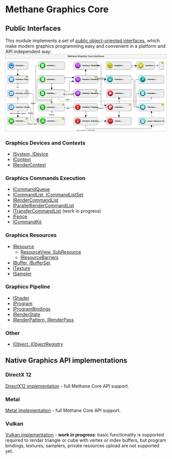 # Methane Graphics Core

## Public Interfaces

This module implements a set of [public object-oriented interfaces](Include/Methane/Graphics),
which make modern graphics programming easy and convenient in a platform and API independent way:
![Graphics Core Interfaces](../../../Docs/Diagrams/MethaneKit_GraphicsCore_Interfaces.svg)

### Graphics Devices and Contexts

- [ISystem, IDevice](Include/Methane/Graphics/IDevice.h)
- [IContext](Include/Methane/Graphics/IContext.h)
- [IRenderContext](Include/Methane/Graphics/IRenderContext.h)

### Graphics Commands Execution

- [ICommandQueue](Include/Methane/Graphics/ICommandQueue.h)
- [ICommandList, ICommandListSet](Include/Methane/Graphics/ICommandList.h)
- [IRenderCommandList](Include/Methane/Graphics/IRenderCommandList.h)
- [IParallelRenderCommandList](Include/Methane/Graphics/IParallelRenderCommandList.h)
- [ITransferCommandList](Include/Methane/Graphics/ITransferCommandList.h) (work in progress)
- [IFence](Include/Methane/Graphics/IFence.h)
- [ICommandKit](Include/Methane/Graphics/ICommandKit.h)

### Graphics Resources

- [IResource](Include/Methane/Graphics/IResource.h)
  - [ResourceView, SubResource](Include/Methane/Graphics/ResourceView.h)
  - [IResourceBarriers](Include/Methane/Graphics/IResourceBarriers.h)
- [IBuffer, IBufferSet](Include/Methane/Graphics/IBuffer.h)
- [ITexture](Include/Methane/Graphics/ITexture.h)
- [ISampler](Include/Methane/Graphics/ISampler.h)

### Graphics Pipeline

- [IShader](Include/Methane/Graphics/IShader.h)
- [IProgram](Include/Methane/Graphics/IProgram.h)
- [IProgramBindings](Include/Methane/Graphics/IProgramBindings.h)
- [IRenderState](Include/Methane/Graphics/IRenderState.h)
- [IRenderPattern, IRenderPass](Include/Methane/Graphics/IRenderPass.h)

### Other
- [IObject, IObjectRegistry](Include/Methane/Graphics/IObject.h)

## Native Graphics API implementations

### DirectX 12

[DirectX12 implementation](Sources/Methane/Graphics/DirectX12) - full Methane Core API support.

### Metal

[Metal implementation](Sources/Methane/Graphics/Metal) - full Methane Core API support.

### Vulkan

[Vulkan implementation](Sources/Methane/Graphics/Vulkan) - **work in progress**:
basic functionality is supported required to render triangle or cube with vertex or index buffers,
but program bindings, textures, samplers, private resources upload are not supported yet.